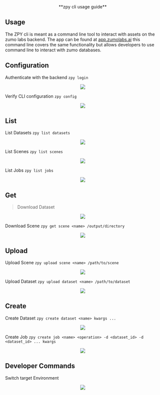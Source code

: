 <div align="center">
 **zpy cli usage guide**
</div>

## Usage

The ZPY cli is meant as a command line tool to interact with assets on the zumo labs backend. The app can be found at [app.zumolabs.ai](app.zumolabs.ai) this command line covers the same functionality but allows developers to use command line to interact with zumo databases.

## Configuration

Authenticate with the backend 
```zpy login```

<p align="center"><img src="gif/login.gif?raw=true"/></p>

Verify CLI configuration 
```zpy config```

<p align="center"><img src="gif/config.gif?raw=true"/></p>

## List

List Datasets
```zpy list datasets```

<p align="center"><img src="gif/listdataset.gif?raw=true"/></p>

List Scenes
```zpy list scenes```

<p align="center"><img src="gif/listscene.gif?raw=true"/></p>

List Jobs
```zpy list jobs```

<p align="center"><img src="gif/listjob.gif?raw=true"/></p>

## Get

> Download Dataset

<p align="center"><img src="gif/getdataset.gif?raw=true"/></p>

Download Scene
```zpy get scene <name> /output/directory```

<p align="center"><img src="gif/getscene.gif?raw=true"/></p>

## Upload

Upload Scene
```zpy upload scene <name> /path/to/scene```

<p align="center"><img src="gif/uploadscene.gif?raw=true"/></p>

Upload Dataset
```zpy upload dataset <name> /path/to/dataset```

<p align="center"><img src="gif/uploaddataset.gif?raw=true"/></p>

## Create

Create Dataset
```zpy create dataset <name> kwargs ...```

<p align="center"><img src="gif/createdataset.gif?raw=true"/></p>

Create Job
```zpy create job <name> <operation> -d <dataset_id> -d <dataset_id> ... kwargs```

<p align="center"><img src="gif/createjob.gif?raw=true"/></p>

## Developer Commands

Switch target Environment

<p align="center"><img src="gif/switchenv.gif?raw=true"/></p>

